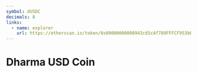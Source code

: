 ```yaml
---
symbol: dUSDC
decimals: 8
links:
  - name: explorer
    url: https://etherscan.io/token/0x00000000008943c65cAf789FFFCF953bE156f6f8
---
```


# Dharma USD Coin
